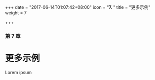 +++
date = "2017-06-14T01:07:42+08:00"
icon = "<b>7. </b>"
title = "更多示例"
weight = 7

+++

### 第 7 章

# 更多示例

Lorem ipsum
